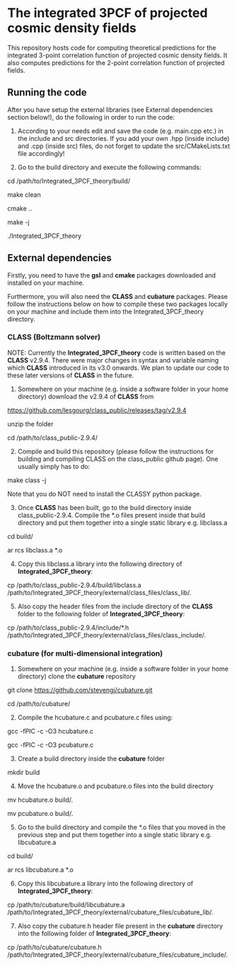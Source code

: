 # The integrated 3PCF of projected cosmic density fields

This repository hosts code for computing theoretical predictions for the integrated 3-point correlation function of projected cosmic density fields. It also computes predictions for the 2-point correlation function of projected fields. 

## Running the code

After you have setup the external libraries (see External dependencies section below!), do the following in order to run the code:

1. According to your needs edit and save the code (e.g. main.cpp etc.) in the include and src directories. If you add your own .hpp (inside include) and .cpp (inside src) files, do not forget to update the src/CMakeLists.txt file accordingly!

2. Go to the build directory and execute the following commands:

cd /path/to/Integrated_3PCF_theory/build/

make clean

cmake ..

make -j

./Integrated_3PCF_theory

## External dependencies

Firstly, you need to have the **gsl** and **cmake** packages downloaded and installed on your machine. 

Furthermore, you will also need the **CLASS** and **cubature** packages. Please follow the instructions below on how to compile these two packages locally on your machine and include them into the Integrated_3PCF_theory directory.

### CLASS (Boltzmann solver)

NOTE: Currently the **Integrated_3PCF_theory** code is written based on the **CLASS** v2.9.4. There were major changes in syntax and variable naming which **CLASS** introduced in its v3.0 onwards. We plan to update our code to these later versions of **CLASS** in the future.

1. Somewhere on your machine (e.g. inside a software folder in your home directory) download the v2.9.4 of **CLASS** from

https://github.com/lesgourg/class_public/releases/tag/v2.9.4

unzip the folder

cd /path/to/class_public-2.9.4/

2. Compile and build this repository (please follow the instructions for building and compiling CLASS on the class_public github page). One usually simply has to do:

make class -j

Note that you do NOT need to install the CLASSY python package.

3. Once **CLASS** has been built, go to the build directory inside class_public-2.9.4. Compile the *.o files present inside that build directory and put them together into a single static library e.g. libclass.a

cd build/

ar rcs libclass.a *.o 

4. Copy this libclass.a library into the following directory of **Integrated_3PCF_theory**:

cp /path/to/class_public-2.9.4/build/libclass.a /path/to/Integrated_3PCF_theory/external/class_files/class_lib/.

5. Also copy the header files from the include directory of the **CLASS** folder to the following folder of **Integrated_3PCF_theory**:

cp /path/to/class_public-2.9.4/include/*.h /path/to/Integrated_3PCF_theory/external/class_files/class_include/.


### cubature (for multi-dimensional integration)

1. Somewhere on your machine (e.g. inside a software folder in your home directory) clone the **cubature** repository

git clone https://github.com/stevengj/cubature.git

cd /path/to/cubature/

2. Compile the hcubature.c and pcubature.c files using:

gcc -fPIC -c -O3 hcubature.c

gcc -fPIC -c -O3 pcubature.c

3. Create a build directory inside the **cubature** folder

mkdir build

4. Move the hcubature.o and pcubature.o files into the build directory

mv hcubature.o build/.

mv pcubature.o build/.

5. Go to the build directory and compile the *.o files that you moved in the previous step and put them together into a single static library e.g. libcubature.a

cd build/

ar rcs libcubature.a *.o 

6. Copy this libcubature.a library into the following directory of **Integrated_3PCF_theory**:

cp /path/to/cubature/build/libcubature.a /path/to/Integrated_3PCF_theory/external/cubature_files/cubature_lib/.

7. Also copy the cubature.h header file present in the **cubature** directory into the following folder of **Integrated_3PCF_theory**:

cp /path/to/cubature/cubature.h /path/to/Integrated_3PCF_theory/external/cubature_files/cubature_include/.